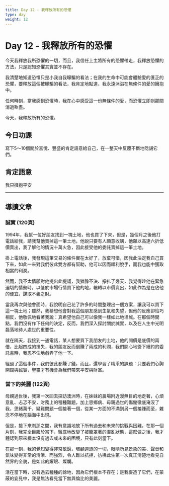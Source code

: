 ```yaml
---
title: Day 12 - 我釋放所有的恐懼
type: day
weight: 12
---
```


# Day 12 - 我釋放所有的恐懼

今天我釋放我所恐懼的一切，而且，我信任上主將所有的恐懼帶走，我釋放恐懼的方法，只是認知恐懼其實並不存在。

我清楚地知道恐懼只是小我自我矇騙的看法；在我的生命中可能會體驗愛的匱乏的恐懼，要釋放這個被矇騙的看法，我肯定地點道，我永遠沐浴在無條件的愛的擁抱中。

任何時刻，當我感到恐懼時，我在心中感受這一份無條件的愛，而恐懼立即剎那間消逝殆盡。

今天，我釋放所有的恐懼。

## 今日功課

寫下5～10個關於喜悅、豐盛的肯定語意給自己，在一整天中反覆不斷地唸誦它們。

## 肯定語意

我只擁抱平安

---

## 導讀文章

### 誠實 (120頁)

1994年，我幫一位好朋友找到一塊土地，他也買了下來，但是，幾個月之後他打電話給我，請我幫他賣掉這一筆土地，他說只要有人願意收購，他願以高達六折低價賣出，我了解他的情況十萬火急，因此接受他的委託賣掉這一筆土地。

掛上電話後，我發現這筆交易的條件實在太好了，放棄可惜，因我此決定我自己買下來，如此一來對我們彼此雙方都有幫助，他可以因而順利脫手，而我也能中獲取相當的利潤。

然而，我不太情願對他提出此提議，我猶豫不決、掙扎了幾天，我覺得趁他在緊急迫切的情勢時，以低於市場行情買下他的地，輾轉以市價賣出，如此作為是在佔他的便宜，謀取不義之財。

當我再次與他會面時，我說明自己花了許多的時間整理出一個方案，讓我可以買下這一塊土地；雖然，我猜想他會對我這個朋友感到生氣和失望，但他的反應卻恰巧相反，他敬佩地看著我說：真希望他自己可以像我一樣如此地坦誠。在那個時間點，我們沒有作下任何的決定，反而，我們深入探討關於誠實，以及在人生中光明磊落地待人處世的重要性。

就在隔天，我接到一通電話，某人想要買下我朋友的土地，他的開價是底價的兩倍，比起四成的損失，我的朋友反而倒賺了兩成的利潤，我們開心地簽下續約的委託書時，我忍不住地戲弄了他一下。

經過了這個事件，我們彼此都賺了錢，而且，還學習了精采的課題：只要我們心胸開闊與誠實，聖靈才有機會為我們帶來平安與財富。

### 當下的美麗 (122頁)

母親過世後，我第一次回去探訪澳洲時，在妹妹的農場附近漫無目的地走著，心煩意亂、忐忑不安，財務上的種種難題，加上思鄉病、母親過世的傷慟徹底淹沒了我，思緒萬千，疑難問題一個接著一個，從某一方面的不滿到另一個接踵而至，雜念不停地在腦海中出現。

但是，接下來剎那之間，我有意識地放下所有過去和未來的挑戰與困難，在那一個片刻，我完全臣服於當下，徹底地改變了被籠罩著的混亂狀態，這麼做之後，我才體認到原來根本沒有過去或未來的困境，只有此刻當下。

在那一刻，我的覺知變得非常敏銳，環顧週遭的一切，眼睛所見景象的美、聲音和氣味變得非常的清晰、而強烈，令人難以抗拒，彷彿此生第一次真正清楚地看見自然界的全貌，是如此的耀眼、燦爛。

活在當下時，沒有過去種種的餘地，因為它們根本不存在；是我妄造了它們，在蒙蔽的妄見中，我是無法看見當下無與倫比的美麗。
